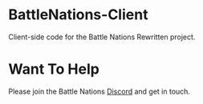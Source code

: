 # BattleNations-Client
Client-side code for the Battle Nations Rewritten project.

# Want To Help
Please join the Battle Nations [Discord](https://discord.gg/gUZCqvb3JH) and get in touch.
